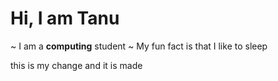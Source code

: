 # Hi, I am Tanu
~ I am a **computing** student
~ My fun fact is that I like to sleep

this is my change and it is made
